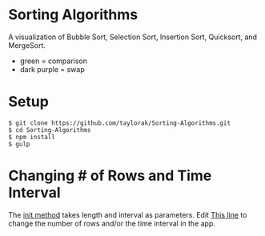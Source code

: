 # Sorting Algorithms
A visualization of Bubble Sort, Selection Sort, Insertion Sort, Quicksort, and MergeSort.

- green = comparison  
- dark purple = swap

# Setup
```
$ git clone https://github.com/taylorak/Sorting-Algorithms.git
$ cd Sorting-Algorithms
$ npm install
$ gulp
```

# Changing # of Rows and Time Interval
The [init method](https://github.com/taylorak/Sorting-Algorithms/blob/master/src/app.js#L15) takes length and interval as parameters. Edit [This line](https://github.com/taylorak/Sorting-Algorithms/blob/master/src/app.js#L102) to change the number of rows and/or the time interval in the app.
